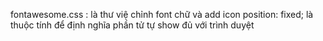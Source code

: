 fontawesome.css : là thư việ chỉnh font chữ và add icon
position: fixed; là thuộc tính để định nghĩa phần tử tự show đủ với trình duyệt